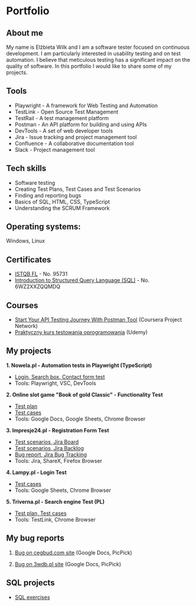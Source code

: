 # Portfolio

## About me
My name is Elżbieta Wilk and I am a software tester focused on continuous development. I am particularly interested in usability testing and on test automation. I believe that meticulous testing has a significant impact on the quality of software. 
In this portfolio I would like to share some of my projects.

## Tools
- Playwright - A framework for Web Testing and Automation
- TestLink - Open Source Test Management
- TestRail - A test management platform
- Postman - An API platform for building and using APIs
- DevTools - A set of web developer tools
- Jira - Issue tracking and project management tool
- Confluence - A collaborative documentation tool
- Slack - Project management tool

## Tech skills
- Software testing
- Creating Test Plans, Test Cases and Test Scenarios
- Finding and reporting bugs
- Basics of SQL, HTML, CSS, TypeScript
- Understanding the SCRUM Framework

## Operating systems: 
Windows, Linux 

## Certificates
- [ISTQB FL](https://www.gasq.org/en/certification/check-a-certificate.html) - No. 95731
- [Introduction to Structured Query Language (SQL)](https://www.coursera.org/account/accomplishments/certificate/6WZ2XXZQQMDQ) - No. 6WZ2XXZQQMDQ

## Courses
- [Start Your API Testing Journey With Postman Tool](https://www.coursera.org/account/accomplishments/certificate/F2TG4DMUQGHK) (Coursera Project Network)
- [Praktyczny kurs testowania oprogramowania](https://www.udemy.com/certificate/UC-490b9260-1228-4852-8988-e682d51fc4ec/) (Udemy)


## My projects

**1. Nowela.pl - Automation tests in Playwright (TypeScript)**
- [Login, Search box, Contact form test](https://github.com/ElzbietaZofia/playwright_project_nowela)
- Tools: Playwright, VSC, DevTools

**2. Online slot game "Book of gold Classic" - Functionality Test**
- [Test plan](https://drive.google.com/file/d/1FCst8JzZHq9XHOZLnrS5BGNU1YPkz8qR/view?usp=sharing)
- [Test cases](https://docs.google.com/spreadsheets/d/1VO187ttuftSpm7QGoDKAgQgF25rIEWJfC2DKHK-4kU4/edit?usp=sharing)
- Tools: Google Docs, Google Sheets, Chrome Browser

**3. Impresje24.pl -  Registration Form Test**
- [Test scenarios, Jira Board](https://drive.google.com/file/d/1Tibbuew7l6tby9I3oiBuNpHzRfYR8Bi9/view?usp=sharing)
- [Test scenarios, Jira Backlog](https://drive.google.com/file/d/1BOKU9ZqkNyyK3Ex3ATX5POtqSjKSHB76/view?usp=sharing)
- [Bug report, Jira Bug Tracking](https://drive.google.com/file/d/1ghlE_XsK04QBu9xBdEuXz7NATbUef3GE/view?usp=sharing)
- Tools: Jira, ShareX, Firefox Browser

**4. Lampy.pl - Login Test**
- [Test cases](https://docs.google.com/spreadsheets/d/18tJx9GNHSfzIksKfj5aN3RbH31UV2KHppMickWohcvc/edit?usp=sharing)
- Tools: Google Sheets, Chrome Browser

**5. Triverna.pl - Search engine Test (PL)**
- [Test plan, Test cases](https://drive.google.com/file/d/12kRwaigOSzSYDYxP5ID1OQY-1E2DheCL/view?usp=sharing)
- Tools: TestLink, Chrome Browser



## My bug reports
1. [Bug on cegbud.com site](https://drive.google.com/file/d/1O8seFwDDyiUGVvEFejaEXajSewqwJsJb/view?usp=sharing) (Google Docs, PicPick)

2. [Bug on 3wdb.pl site](https://docs.google.com/document/d/1bEuD07Snl7-4OGtSBdWw-tUSqX-PqAgvHBU7d5ZzwAE/edit?usp=sharing) (Google Docs, PicPick)

## SQL projects
- [SQL exercises](https://github.com/ElzbietaZofia/SQL-exercises)




